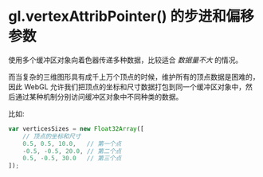 # gl.vertexAttribPointer() 的步进和偏移参数 

使用多个缓冲区对象向着色器传递多种数据，比较适合 *数据量不大* 的情况。

而当复杂的三维图形具有成千上万个顶点的时候，维护所有的顶点数据是困难的，因此 WebGL 允许我们把顶点的坐标和尺寸数据打包到同一个缓冲区对象中，然后通过某种机制分别访问缓冲区对象中不同种类的数据。

比如:
```javascript
var verticesSizes = new Float32Array([
    // 顶点的坐标和尺寸
    0.5, 0.5, 10.0,   // 第一个点
    -0.5, -0.5, 20.0, // 第二个点
    0.5, -0.5, 30.0   // 第三个点
]);
```